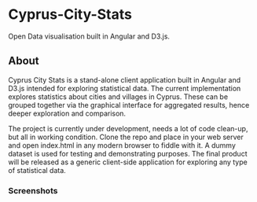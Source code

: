 # Cyprus-City-Stats

Open Data visualisation built in Angular and D3.js.

## About

Cyprus City Stats is a stand-alone client application built in Angular and D3.js intended for exploring statistical data. The current implementation explores statistics about cities and villages in Cyprus. These can be grouped together via the graphical interface for aggregated results, hence deeper exploration and comparison.

The project is currently under development, needs a lot of code clean-up, but all in working condition. Clone the repo and place in your web server  and open index.html in any modern browser to fiddle with it. A dummy dataset is used for testing and demonstrating purposes. The final product will be released as a generic client-side application for exploring any type of statistical data. 

### Screenshots

